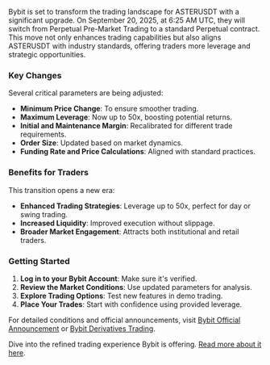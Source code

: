 Bybit is set to transform the trading landscape for ASTERUSDT with a significant upgrade. On September 20, 2025, at 6:25 AM UTC, they will switch from Perpetual Pre-Market Trading to a standard Perpetual contract. This move not only enhances trading capabilities but also aligns ASTERUSDT with industry standards, offering traders more leverage and strategic opportunities.

### Key Changes
Several critical parameters are being adjusted:
- **Minimum Price Change**: To ensure smoother trading.
- **Maximum Leverage**: Now up to 50x, boosting potential returns.
- **Initial and Maintenance Margin**: Recalibrated for different trade requirements.
- **Order Size**: Updated based on market dynamics.
- **Funding Rate and Price Calculations**: Aligned with standard practices.

### Benefits for Traders
This transition opens a new era:
- **Enhanced Trading Strategies**: Leverage up to 50x, perfect for day or swing trading.
- **Increased Liquidity**: Improved execution without slippage.
- **Broader Market Engagement**: Attracts both institutional and retail traders.

### Getting Started
1. **Log in to your Bybit Account**: Make sure it's verified.
2. **Review the Market Conditions**: Use updated parameters for analysis.
3. **Explore Trading Options**: Test new features in demo trading.
4. **Place Your Trades**: Start with confidence using provided leverage.

For detailed conditions and official announcements, visit [Bybit Official Announcement](https://www.bybit.com/en) or [Bybit Derivatives Trading](https://www.bybit.com/trade/usdt/ASTERUSDT).

Dive into the refined trading experience Bybit is offering. [Read more about it here](https://chain-base.xyz/bybit-converts-asterusdt-to-standard-perpetual-contract).